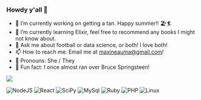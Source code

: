 ### Howdy y'all 👋

<!--
**maxsaystransrights/maxsaystransrights** is a ✨ _special_ ✨ repository because its `README.md` (this file) appears on your GitHub profile.
-->

- 🔭 I’m currently working on getting a tan. Happy summer!! 🏖️🏄
- 🌱 I’m currently learning Elixir, feel free to recommend any books I might not know about.
- 💬 Ask me about football or data science, or both! I love both! 
- 📫 How to reach me: Email me at [maxineauma@gmail.com](mailto:maxineauma@gmail.com)!
- 👩 Pronouns: She / They
- 🍕 Fun fact: I once almost ran over Bruce Springsteen!

![](https://github-readme-stats.vercel.app/api?username=maxsaystransrights&include_all_commits=true&count_private=true&theme=dracula&show_icons=true)

![NodeJS](https://img.shields.io/badge/node.js-6DA55F?style=for-the-badge&logo=node.js&logoColor=white)
![React](https://img.shields.io/badge/react-%2320232a.svg?style=for-the-badge&logo=react&logoColor=%2361DAFB)
![SciPy](https://img.shields.io/badge/SciPy-654FF0?style=for-the-badge&logo=SciPy&logoColor=white)
![MySql](https://img.shields.io/badge/MySQL-4479A1?style=for-the-badge&logo=mysql&logoColor=white)
![Ruby](https://img.shields.io/badge/Ruby-CC342D?style=for-the-badge&logo=ruby&logoColor=white)
![PHP](https://img.shields.io/badge/PHP-777BB4?style=for-the-badge&logo=php&logoColor=white)
![Linux](https://img.shields.io/badge/Linux-FCC624?style=for-the-badge&logo=linux&logoColor=white)

